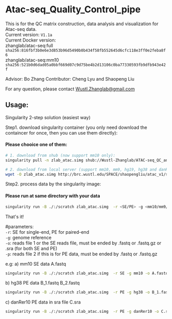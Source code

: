# Atac-seq_Quality_Control_pipe
This is for the QC matrix construction, data analysis and visualization for Atac-seq data.  
Current version: `V1.1a`  
Current Docker version:   
zhanglab/atac-seq:full `sha256:816fbf3b0e6e3d853b96d5490b0b434f58fb552645d6cfc118e3ff0e2feba8f6`  
zhanglab/atac-seq:mm10 `sha256:521b0d6dad05a0bbf669d07c9d75be4b2d13106c0ba77330593fb9dfb943e42f`  

Advisor: Bo Zhang 
Contributor: Cheng Lyu and Shaopeng Liu  

For any question, please contact Wustl.Zhanglab@gmail.com  


## Usage:  
Singularity 2-step solution (easiest way)  

Step1. download singularity container (you only need download the containcer for once, then you can use them directly):  
#### Please chooice one of them:
```bash
# 1. download from shub (now support mm10 only):  
singularity pull -n zlab_atac.simg shub://Wustl-Zhanglab/ATAC-seq_QC_analysis:mm10  

# 2. download from local server (support mm10, mm9, hg19, hg38 and danRer10):  
wget -O zlab_atac.simg http://brc.wustl.edu/SPACE/shaopengliu/atac_v1/simg/zlab_atac_v1.1a_full.simg  
```

Step2. process data by the singularity image: 
#### Please run at same directory with your data  
```bash
singularity run -B ./:/scratch zlab_atac.simg  -r <SE/PE> -g <mm10/mm9/hg19/hg38/danRer10>  -o <read_file1>  -p <read_file2>  
```

That's it!

#parameters:  
`-r`: SE for single-end, PE for paired-end  
`-g`: genome reference  
`-o`: reads file 1 or the SE reads file, must be ended by .fastq or .fastq.gz or .sra (for both SE and PE)  
`-p`: reads file 2 if this is for PE data, must be ended by .fastq or .fastq.gz  

e.g:
a) mm10 SE data A.fastq  
```bash
singularity run -B ./:/scratch zlab_atac.simg  -r SE -g mm10 -o A.fastq  
```
b) hg38 PE data B_1.fastq B_2.fastq  
```bash
singularity run -B ./:/scratch zlab_atac.simg  -r PE -g hg38 -o B_1.fastq  -p B_2.fastq  
```
c) danRer10 PE data in sra file C.sra  
```bash
singularity run -B ./:/scratch zlab_atac.simg  -r PE -g danRer10 -o C.sra  
```




